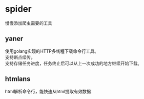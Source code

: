 # spider

慢慢添加爬虫需要的工具

## yaner

使用golang实现的HTTP多线程下载命令行工具。  
支持断点续传。  
支持存储任务进度，任务终止后可以从上一次成功的地方继续开始下载。


## htmlans

html解析命令行，能快速从html提取有效数据
